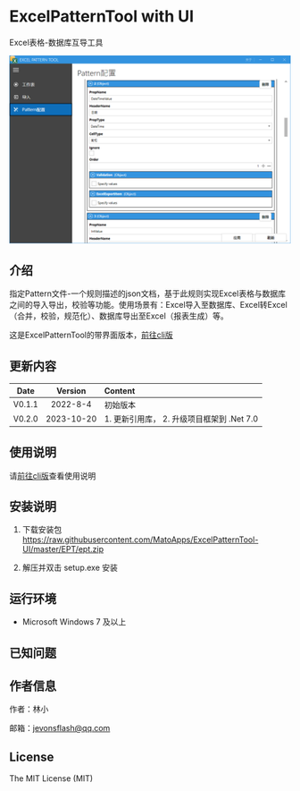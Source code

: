 # ExcelPatternTool with UI

Excel表格-数据库互导工具

![ss1](https://github.com/MatoApps/ExcelPatternTool-UI/blob/master/EPT/screenshot1.png)

## 介绍

指定Pattern文件-一个规则描述的json文档，基于此规则实现Excel表格与数据库之间的导入导出，校验等功能。使用场景有：Excel导入至数据库、Excel转Excel（合并，校验，规范化）、数据库导出至Excel（报表生成）等。

这是ExcelPatternTool的带界面版本，[前往cli版]( https://github.com/MatoApps/ExcelPatternTool)

## 更新内容

Date | Version | Content
:----------: | :-----------: | :-----------
V0.1.1         | 2022-8-4    | 初始版本
V0.2.0         | 2023-10-20    | 1. 更新引用库， 2. 升级项目框架到 .Net 7.0

## 使用说明

请[前往cli版]( https://github.com/MatoApps/ExcelPatternTool)查看使用说明

## 安装说明

1. 下载安装包 https://raw.githubusercontent.com/MatoApps/ExcelPatternTool-UI/master/EPT/ept.zip

2. 解压并双击 setup.exe 安装

## 运行环境

* Microsoft Windows 7 及以上
## 已知问题



## 作者信息

作者：林小

邮箱：jevonsflash@qq.com



## License

The MIT License (MIT)
